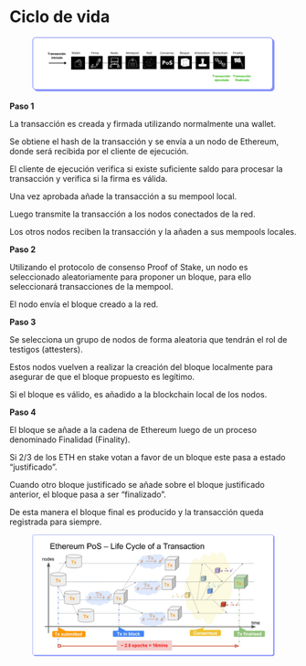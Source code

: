 # Ciclo de vida

<figure><img src="../../../.gitbook/assets/EDP_mod1_13_gb.png" alt=""><figcaption></figcaption></figure>

**Paso 1**

La transacción es creada y firmada utilizando normalmente una wallet.

Se obtiene el hash de la transacción y se envía a un nodo de Ethereum, donde será recibida por el cliente de ejecución.

El cliente de ejecución verifica si existe suficiente saldo para procesar la transacción y verifica si la firma es válida.

Una vez aprobada añade la transacción a su mempool local.

Luego transmite la transacción a los nodos conectados de la red.

Los otros nodos reciben la transacción y la añaden a sus mempools locales.

**Paso 2**

Utilizando el protocolo de consenso Proof of Stake, un nodo es seleccionado aleatoriamente para proponer un bloque, para ello seleccionará transacciones de la mempool.

El nodo envía el bloque creado a la red.

**Paso 3**

Se selecciona un grupo de nodos de forma aleatoria que tendrán el rol de testigos (attesters).

Estos nodos vuelven a realizar la creación del bloque localmente para asegurar de que el bloque propuesto es legítimo.

Si el bloque es válido, es añadido a la blockchain local de los nodos.

**Paso 4**

El bloque se añade a la cadena de Ethereum luego de un proceso denominado Finalidad (Finality).

Si 2/3 de los ETH en stake votan a favor de un bloque este pasa a estado “justificado”.

Cuando otro bloque justificado se añade sobre el bloque justificado anterior, el bloque pasa a ser “finalizado”.

De esta manera el bloque final es producido y la transacción queda registrada para siempre.

<figure><img src="../../../.gitbook/assets/EDP_mod1_14_gb.png" alt=""><figcaption></figcaption></figure>
